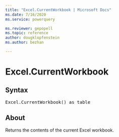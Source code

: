 ```yaml
---
title: "Excel.CurrentWorkbook | Microsoft Docs"
ms.date: 7/16/2020
ms.service: powerquery

ms.reviewer: gepopell
ms.topic: reference
author: dougklopfenstein
ms.author: bezhan

---
```

# Excel.CurrentWorkbook

## Syntax

<pre>
Excel.CurrentWorkbook() as table  
</pre>
  
## About  
Returns the contents of the current Excel workbook. 

